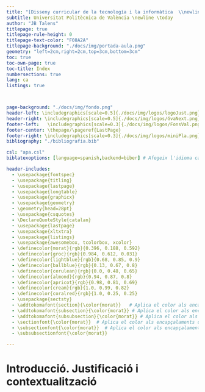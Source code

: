 ```yaml
---
title: "[Disseny curricular de la tecnología i la informàtica  \\newline Màster Professorat]"
subtitle: Universitat Politècnica de València \newline \today
author: "JB Talens"
titlepage: true
titlepage-rule-height: 0
titlepage-text-color: "F08A2A"
titlepage-background: "./docs/img/portada-aula.png"
geometry: "left=2cm,right=2cm,top=3cm,bottom=3cm"
toc: true
toc-own-page: true
toc-title: Índex
numbersections: true
lang: ca
listings: true



page-background: "./docs/img/fondo.png"
header-left: \includegraphics[scale=0.5]{./docs/img/logos/logoJust.png}  \textcolor{morat}{| Programació d'Aula IMX}
header-right: \includegraphics[scale=0.5]{./docs/img/logos/GvaNext.png}
footer-left:   \includegraphics[scale=0.3]{./docs/img/logos/FonsVal.png}
footer-center: \thepage/\pageref{LastPage}
footer-right: \includegraphics[scale=0.3]{./docs/img/logos/miniPla.png}
bibliography: "./bibliografia.bib"

csl: "apa.csl"
biblatexoptions: [language=spanish,backend=biber] # Afegeix l'idioma català i el backend

header-includes:
  - \usepackage{fontspec}
  - \usepackage{titling}
  - \usepackage{lastpage}
  - \usepackage{longtable}
  - \usepackage{graphicx}
  - \usepackage{geometry}
  - \geometry{head=28pt}
  - \usepackage{csquotes}
  - \DeclareQuoteStyle{catalan}
  - \usepackage{lastpage}
  - \usepackage{xltxtra}
  - \usepackage{listings}
  - \usepackage{awesomebox, tcolorbox, xcolor}
  - \definecolor{morat}{rgb}{0.396, 0.188, 0.592}
  - \definecolor{groc}{rgb}{0.984, 0.612, 0.031}
  - \definecolor{lightblue}{rgb}{0.68, 0.85, 0.9}
  - \definecolor{ballblue}{rgb}{0.13, 0.67, 0.8}
  - \definecolor{cerulean}{rgb}{0.0, 0.48, 0.65}
  - \definecolor{almond}{rgb}{0.94, 0.87, 0.8}
  - \definecolor{apricot}{rgb}{0.98, 0.81, 0.69}
  - \definecolor{cream}{rgb}{1.0, 0.99, 0.82}
  - \definecolor{coralred}{rgb}{1.0, 0.25, 0.25}
  - \usepackage{sectsty}
  - \addtokomafont{section}{\color{morat}}   # Aplica el color als encapçalaments de secció
  - \addtokomafont{subsection}{\color{morat}} # Aplica el color als encapçalaments de subsecció
  - \addtokomafont{subsubsection}{\color{morat}} # Aplica el color als encapça
  - \sectionfont{\color{morat}}  # Aplica el color als encapçalaments de secció
  - \subsectionfont{\color{morat}}  # Aplica el color als encapçalaments de subsecció
  - \subsubsectionfont{\color{morat}}  

---
```





# Introducció. Justificació i contextualització